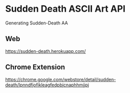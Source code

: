 # Sudden Death ASCII Art API
Generating Sudden-Death AA

## Web
https://sudden-death.herokuapp.com/

## Chrome Extension
https://chrome.google.com/webstore/detail/sudden-death/lpnndfjofikleagfedpbjcnaphhmjjpj
